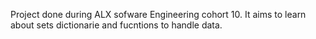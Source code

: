 Project done during ALX sofware Engineering cohort 10. It aims to learn about sets dictionarie and fucntions to handle data. 
